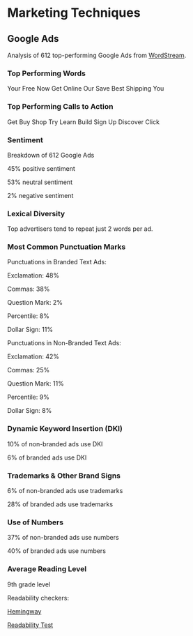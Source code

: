# Marketing Techniques

## Google Ads

Analysis of 612 top-performing Google Ads from [WordStream](https://www.wordstream.com/blog/ws/2017/06/06/best-ads).

### Top Performing Words

Your
Free
Now
Get
Online
Our
Save
Best
Shipping
You


### Top Performing Calls to Action
 
Get
Buy
Shop
Try
Learn
Build
Sign Up
Discover
Click


### Sentiment

Breakdown of 612 Google Ads

45% positive sentiment

53% neutral sentiment

2% negative sentiment


### Lexical Diversity

Top advertisers tend to repeat just 2 words per ad.


### Most Common Punctuation Marks

Punctuations in Branded Text Ads:

Exclamation: 48%

Commas: 38%

Question Mark: 2%

Percentile: 8%

Dollar Sign: 11%


Punctuations in Non-Branded Text Ads:

Exclamation: 42%

Commas: 25%

Question Mark: 11%

Percentile: 9%

Dollar Sign: 8%


### Dynamic Keyword Insertion (DKI)

10% of non-branded ads use DKI

6% of branded ads use DKI


### Trademarks & Other Brand Signs

6% of non-branded ads use trademarks

28% of branded ads use trademarks


### Use of Numbers

37% of non-branded ads use numbers

40% of branded ads use numbers


### Average Reading Level

9th grade level

Readability checkers:

[Hemingway](http://www.hemingwayapp.com/)

[Readability Test](https://www.online-utility.org/english/readability_test_and_improve.jsp)
